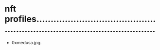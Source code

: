 # nft profiles...............................................................................................
- 0xmedusa.jpg.
